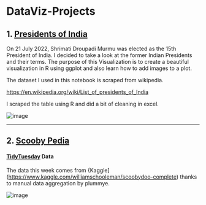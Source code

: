 # DataViz-Projects

## 1. [Presidents of India](https://github.com/deepdk/DataViz-Projects/tree/main/Presidents%20of%20India)

On 21 July 2022, Shrimati Droupadi Murmu was elected as the 15th President of India. I decided to take a look at the former Indian Presidents and their terms. The purpose of this Visualization is to create a beautiful visualization in R using ggplot and also learn how to add images to a plot.

The dataset I used in this notebook is scraped from wikipedia.

https://en.wikipedia.org/wiki/List_of_presidents_of_India

I scraped the table using R and did a bit of cleaning in excel.

![image](https://user-images.githubusercontent.com/31981663/181430193-c600581e-8c24-4551-b341-9bd2e1ec3f73.png)

---

## 2. [Scooby Pedia](https://github.com/deepdk/DataViz-Projects/tree/main/Sooby%20Doo%20Episodes)

#### [TidyTuesday](https://github.com/rfordatascience/tidytuesday/blob/master/data/2021/2021-07-13/readme.md) Data

The data this week comes from {Kaggle](https://www.kaggle.com/williamschooleman/scoobydoo-complete) thanks to manual data aggregation by plummye.

![image](https://user-images.githubusercontent.com/31981663/181434015-482c2ab1-6a77-43de-a32e-ea3f72e4a355.png)


